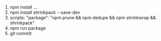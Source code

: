 1. npm install ...
2. npm install shrinkpack --save-dev
3. scripts: "package": "npm prune && npm dedupe && npm shrinkwrap && shrinkpack"
4. npm run package
5. git commit
